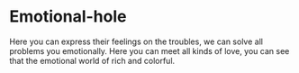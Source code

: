 # Emotional-hole
Here you can express their feelings on the troubles, we can solve all problems you emotionally. Here you can meet all kinds of love, you can see that the emotional world of rich and colorful.
